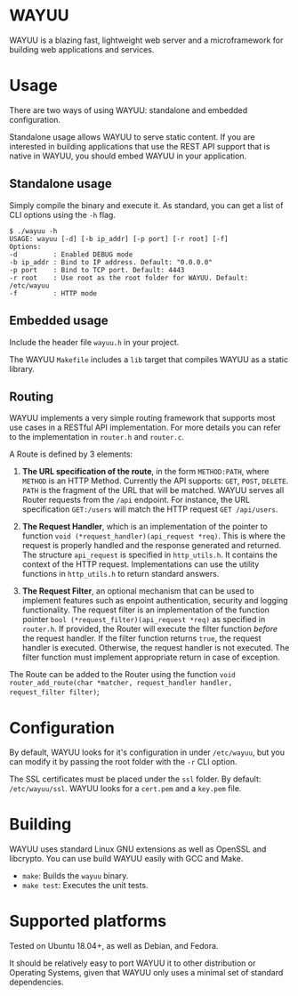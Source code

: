 # WAYUU

WAYUU is a blazing fast, lightweight web server and a microframework for building web applications and services.

# Usage
There are two ways of using WAYUU: standalone and embedded configuration. 

Standalone usage allows WAYUU to serve static content. If you are interested in building applications that use the REST API support that is native in WAYUU, you should embed WAYUU in your application.

## Standalone usage

Simply compile the binary and execute it. As standard, you can get a list of CLI options using the `-h` flag.

```
$ ./wayuu -h
USAGE: wayuu [-d] [-b ip_addr] [-p port] [-r root] [-f]
Options:
-d         : Enabled DEBUG mode
-b ip_addr : Bind to IP address. Default: "0.0.0.0"
-p port    : Bind to TCP port. Default: 4443
-r root    : Use root as the root folder for WAYUU. Default: /etc/wayuu
-f         : HTTP mode
```

## Embedded usage

Include the header file `wayuu.h` in your project. 

The WAYUU `Makefile` includes a `lib` target that compiles WAYUU as a static library. 

## Routing

WAYUU implements a very simple routing framework that supports most use cases in a RESTful API implementation. For more details you can refer to the implementation in `router.h` and `router.c`.

A Route is defined by 3 elements:
1. **The URL specification of the route**, in the form `METHOD:PATH`, where `METHOD` is an HTTP Method. Currently the API supports: `GET`, `POST`, `DELETE`. `PATH` is the fragment of the URL that will be matched. WAYUU serves all Router requests from the `/api` endpoint. For instance, the URL specification `GET:/users` will match the HTTP request `GET /api/users`.

2. **The Request Handler**, which is an implementation of the pointer to function `void (*request_handler)(api_request *req)`. This is where the request is properly handled and the response generated and returned. The structure `api_request` is specified in `http_utils.h`. It contains the context of the HTTP request. Implementations can use the utility functions in `http_utils.h` to return standard answers.

3. **The Request Filter**, an optional mechanism that can be used to implement features such as enpoint authentication, security and logging functionality. The request filter is an implementation of the function pointer `bool (*request_filter)(api_request *req)` as specified in `router.h`. If provided, the Router will execute the filter function *before* the request handler. If the filter function returns `true`, the request handler is executed. Otherwise, the request handler is not executed. The filter function must implement appropriate return in case of exception. 

The Route can be added to the Router using the function `void router_add_route(char *matcher, request_handler handler, request_filter filter)`;

# Configuration

By default, WAYUU looks for it's configuration in under `/etc/wayuu`, but you can modify it by passing the root folder with the `-r` CLI option.

The SSL certificates must be placed under the `ssl` folder. By default: `/etc/wayuu/ssl`. WAYUU looks for a `cert.pem` and a `key.pem` file.

# Building

WAYUU uses standard Linux GNU extensions as well as OpenSSL and libcrypto. You can use build WAYUU easily with GCC and Make. 

- `make`: Builds the `wayuu` binary.
- `make test`: Executes the unit tests. 


# Supported platforms

Tested on Ubuntu 18.04+, as well as Debian, and Fedora. 

It should be relatively easy to port WAYUU it to other distribution or Operating Systems, given that WAYUU only uses a minimal set of standard dependencies.